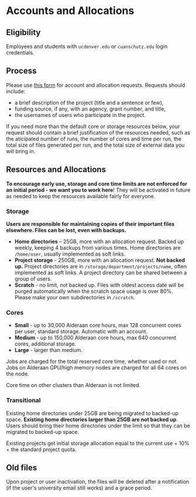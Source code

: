 # Accounts and Allocations
## Eligibility
Employees and students with `ucdenver.edu` or `cuanschutz.edu` login credentials.
## Process
Please use [this form](https://forms.office.com/r/GQ9ef7ei4i) for account and allocation requests. Requests should include:

* a brief description of the project (title and a sentence or few),
* funding source, if any, with an agency, grant number, and title,
* the usernames of users who participate in the project.

If you need more than the default core or storage resources below, your request should contain a brief justification of the resources needed, such as the aticipated number of runs, the number of cores and time per run, the total size of files generated per run, and the total size of external data you will bring in.

## Resources and Allocations
**To encourage early use, storage and core time limits are not enforced for an initial period - we want you to work here**! They will be activated in future as needed to keep the resources available fairly for everyone.

### Storage 
**Users are responsible for maintaining copies of their important files elsewhere. Files can be lost, even with backups.** 
 
* **Home directories** – 25GB, more with an allocation request. Backed up weekly, keeping 4 backups from various times. Home directories are `/home/user`, usually implemented as soft links. 
* **Project storage** -  250GB, more with an allocation request. **Not backed up.** Project directories are in  `/storage/department/projects/name`, often implemented as soft links. A project directory can be shared between a group of users.
* **Scratch** - no limit, not backed up. Files with oldest access date will be purged automatically when the scratch space usage is over 80%. Please make your own subdirectories in `/scratch`.

### Cores
* **Small** - up to 30,000 Alderaan core hours, max 128 concurrent cores per user, standard storage. Automatic with an account.
* **Medium** - up to 150,000 Alderaan core hours, max 640 concurrent cores, additional storage.
* **Large** - larger than medium. 

Jobs are charged for the total reserved core time, whether used or not. 
Jobs on Alderaan GPU/high memory nodes are charged for all 64 cores on the node. 

Core time on other clusters than Alderaan is not limited.
### Transitional

Existing home directories under 25GB are being migrated to backed-up space. **Existing home directories larger than 25GB are not backed up**. Users should bring their home directories under the limit so that they can be migrated to backed-up space. 

Existing projects get initial storage allocation equal to the current use + 10% + the standard project quota. 

## Old files
 
Upon project or user inactivation, the files will be deleted after a notification (if the user's university email still works) and a grace period. 


